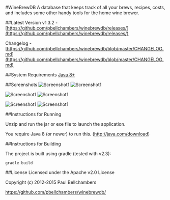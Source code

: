 #WineBrewDB
A database that keeps track of all your brews, recipes, costs, and includes some other handy tools for the home wine brewer.


##Latest Version
v1.3.2 - [https://github.com/pbellchambers/winebrewdb/releases/](https://github.com/pbellchambers/winebrewdb/releases/)

Changelog - [https://github.com/pbellchambers/winebrewdb/blob/master/CHANGELOG.md](https://github.com/pbellchambers/winebrewdb/blob/master/CHANGELOG.md)


##System Requirements
[Java 8+](http://java.com/download)


##Screenshots
![Screenshot1](http://i.imgur.com/AKLYz.png) ![Screenshot1](http://i.imgur.com/NexZl.png)

![Screenshot1](http://i.imgur.com/NbP8C.png) ![Screenshot1](http://i.imgur.com/F17wp.png)

![Screenshot1](http://i.imgur.com/auRnf.png) ![Screenshot1](http://i.imgur.com/jylHd.png)


##Instructions for Running

Unzip and run the jar or exe file to launch the application.

You require Java 8 (or newer) to run this. (http://java.com/download)


##Instructions for Building

The project is built using gradle (tested with v2.3):

```
gradle build
```


##License
Licensed under the Apache v2.0 License

Copyright (c) 2012-2015 Paul Bellchambers

https://github.com/pbellchambers/winebrewdb/
